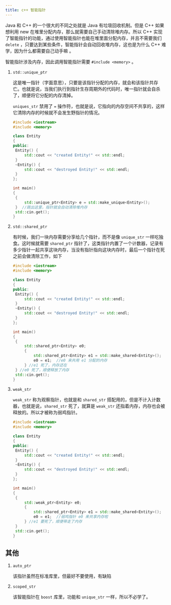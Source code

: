 ```yaml
---
title: c++ 智能指针
---
```


Java 和 C++ 的一个很大的不同之处就是 Java 有垃圾回收机制。但是 C++ 如果想利用 new 在堆里分配内存，那么就需要自己手动清除堆内存。所以 C++ 实现了智能指针的功能，通过使用智能指针也能在堆里面分配内存，并且不需要我们 `delete` ，只要达到某些条件，智能指针会自动回收堆内存，这也是为什么 C++ 难学，因为什么都需要自己动手嘛 。

智能指针涉及内存，因此调用智能指针需要 `#include <memory>` 。

1. `std::unique_ptr` 

   这是唯一指针（字面意思），只要是该指针分配的内存，就会和该指针共存亡。也就是说，当我们执行到指针生存周期外的代码时，唯一指针就会自杀了，顺便将它分配的内存清掉。

   `uniques_str` 禁用了 `=` 操作符，也就是说，它指向的内存空间不共享的，这样它清除内存的时候就不会发生野指针的情况。

   ```c++
   #include <iostream>
   #include <memory>
   
   class Entity
   {
   public:
   	Entity() {
   		std::cout << "created Entity!" << std::endl;
   	}
   	~Entity() {
   		std::cout << "destroyed Entity!" << std::endl;
   	}
   };
   
   int main() 
   {
   	{
   		std::unique_ptr<Entity> e = std::make_unique<Entity>();
   	}  //跳出这里，指针就会自动清除堆内存
   	std::cin.get();
   }
   ```

2. `std::shared_ptr` 

   有时候，我们一块内存需要分享给几个指针，而不是像 `unique_str` 一样吃独食。这时候就需要 `shared_ptr` 指针了，这类指针内置了一个计数器，记录有多少指针一起共享这块内存，当没有指针指向这块内存时，最后一个指针在死之前会做清除工作，如下

   ```c++
   #include <iostream>
   #include <memory>
   
   class Entity
   {
   public:
   	Entity() {
   		std::cout << "created Entity!" << std::endl;
   	}
   	~Entity() {
   		std::cout << "destroyed Entity!" << std::endl;
   	}
   };
   
   int main() 
   {
   	{
   		std::shared_ptr<Entity> e0;
   		{
   			std::shared_ptr<Entity> e1 = std::make_shared<Entity>();
   			e0 = e1;  //e0 来共用 e1 分配的内存
   		} //e1 死了，内存还在
   	} //e0 死了，顺便释放了内存
   	std::cin.get();
   }
   ```

3. `weak_str`

   `weak_str` 称为观察指针，也就是和 `shared_str` 搭配用的，但是不计入计数器，也就是说，`shared_str` 死了，就算是 `weak_str` 还指着内存，内存也会被释放的。所以才被称为弱鸡指针。

   ```c++
   #include <iostream>
   #include <memory>
   
   class Entity
   {
   public:
   	Entity() {
   		std::cout << "created Entity!" << std::endl;
   	}
   	~Entity() {
   		std::cout << "destroyed Entity!" << std::endl;
   	}
   };
   
   int main() 
   {
   	{
   		std::weak_ptr<Entity> e0;
   		{
   			std::shared_ptr<Entity> e1 = std::make_shared<Entity>();
   			e0 = e1;  //弱鸡指针 e0 来共享内存啦
   		} //e1 要死了，顺便带走了内存
   	}
   	std::cin.get();
   }
   ```


## 其他

1. `auto_ptr`

   该指针虽然在标准库里，但最好不要使用，有缺陷

2. `scoped_str`

   该智能指针在 `boost` 库里，功能和 `unique_str` 一样，所以不必学了。 

